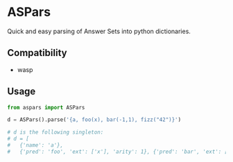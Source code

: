 # ASPars

Quick and easy parsing of Answer Sets into python dictionaries.

## Compatibility

* wasp 

## Usage

```python
from aspars import ASPars

d = ASPars().parse('{a, foo(x), bar(-1,1), fizz("42")}')

# d is the following singleton:
# d = [
#   {'name': 'a'},
#   {'pred': 'foo', 'ext': ['x'], 'arity': 1}, {'pred': 'bar', 'ext': [-1,1], 'arity': 2}, {'pred': 'fizz', 'ext': ['"42"'], 'arity': 1}]
```